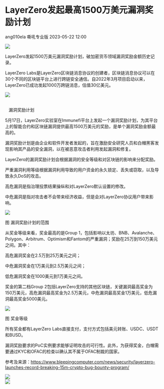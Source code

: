 #  LayerZero发起最高1500万美元漏洞奖励计划   
ang010ela  嘶吼专业版   2023-05-22 12:00  
  
![](https://mmbiz.qpic.cn/mmbiz_gif/wpkib3J60o297rwgIksvLibPOwR24tqI8dGRUah80YoBLjTBJgws2n0ibdvfvv3CCm0MIOHTAgKicmOB4UHUJ1hH5g/640?wx_fmt=gif "")  
  
LayerZero发起1500万美元漏洞奖励计划，破加密货币领域漏洞奖励金额历史记录。  
  
LayerZero Labs是LayerZero区块链消息协议的创建者，区块链消息协议可以在30个不同的区块链平台上进行跨链安全通信。自2022年3月项目启动以来，LayerZero已成功发起1000万跨链消息，估值30亿美元。  
  
![](https://mmbiz.qpic.cn/sz_mmbiz_png/wpkib3J60o2ickFXgjRYFyu6cicib6NpoM3KciaDyzuiaH6ACqpPO8uZ7BYzTKRUGUCDnTYXPIWUpAPZE6sPU5YOOL6A/640?wx_fmt=png "")  
      

    漏洞奖励计划  
  
5月17日，LayerZero实验室在Immunefi平台上发起一个漏洞奖励计划，为其平台上的智能合约和区块链漏洞提供最高1500万美元的奖励，是单个漏洞奖励金额最高的。  
  
漏洞奖励计划是由企业和软件开发者发起的，旨在激励安全研究人员和白帽黑客发现影响其产品的安全漏洞，以在被恶意攻击者利用发起漏洞和修复。  
  
LayerZero的漏洞奖励计划会根据漏洞的安全等级和对区块链的影响来分配奖励。  
  
严重漏洞利用等级根据漏洞利用导致的用户资金的永久锁定、丢失或窃取，以及导致永久DoS的攻击。  
  
高危漏洞是指治理投票结果操纵和对LayerZero默认设置的修改。  
  
中危漏洞是指对攻击者不会带来经济收益，但是会对LayerZero协议用户带来影响。  
  
![](https://mmbiz.qpic.cn/sz_mmbiz_png/wpkib3J60o2ickFXgjRYFyu6cicib6NpoM3KwGfr8cT2FricSgaNcicYapUY2kAic1MxvYialyhusmd21SDkht2jqIMgWQ/640?wx_fmt=png "")  
  
图 漏洞奖励计划的范围  
  
从奖金等级来看，奖金最高的是Group 1，包括影响以太坊、BNB、Avalanche、Polygon、Arbitrum、Optimism和Fantom的严重漏洞；奖励在25万到150万美元之间。其中：  
  
高危漏洞奖金在2.5万到25万美元之间；  
  
中危漏洞奖金在1万美元到2.5万美元之间；  
  
低危漏洞奖金在1000美元到1万美元之间。  
  
奖金的第二档Group 2包括LayerZero支持的其他区块链，关键漏洞最高奖金为150万美元，高危漏洞最高奖金为2.5万美元，中危漏洞最高奖金1万美元，低危漏洞最高奖金5000美元。  
  
![](https://mmbiz.qpic.cn/sz_mmbiz_png/wpkib3J60o2ickFXgjRYFyu6cicib6NpoM3KavqrrlBRlA5libjAQgrH8iclEQj62myiccIERbS5DNT0nafaKjz08iaWmw/640?wx_fmt=png "")  
  
图 奖金等级  
  
所有奖金都有LayerZero Labs直接支付，支付方式包括美元转账、USDC、USDT和BUSD。  
  
漏洞奖励要求的PoC实例要求能够证明攻击的可行性。此外，为获得奖金，白帽需要通过KYC和OFAC的检查以确认其不属于OFAC制裁的国家。  
  
参考及来源：https://www.bleepingcomputer.com/news/security/layerzero-launches-record-breaking-15m-crypto-bug-bounty-program/  
  
![](https://mmbiz.qpic.cn/sz_mmbiz_png/wpkib3J60o2ickFXgjRYFyu6cicib6NpoM3Kt7dcNB8y0cJxWYwyImYmHlS3Scic6Wic9NLlKWIRbGmtX8BA8Uuiceyaw/640?wx_fmt=png "")  
![](https://mmbiz.qpic.cn/sz_mmbiz_png/wpkib3J60o2icEjy5ZrpCcgr4BicXicPv08DSsrgibDcJQpvwkZoO4OqdIpJNhj6TO5xV0ic0AnVf7f2kcPnNevQlTtQ/640?wx_fmt=png "")  
  
  
